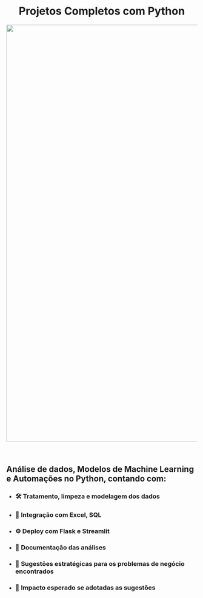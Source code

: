 <h1 align="center">Projetos Completos com Python</h1>

<p align="center">
  <img src="https://github.com/user-attachments/assets/c3dd815c-cb37-40a8-8fd4-544862fe73a2" alt="analise_vendas" width="1100"/>
</p>

<br>

## Análise de dados, Modelos de Machine Learning e Automações no Python, contando com:

 * ### 🛠 Tratamento, limpeza e modelagem dos dados
 * ### 🧩 Integração com Excel, SQL
 * ### ⚙ Deploy com Flask e Streamlit
 * ### 📑 Documentação das análises
 * ### 🎯 Sugestões estratégicas para os problemas de negócio encontrados
 * ### 🚀 Impacto esperado se adotadas as sugestões
